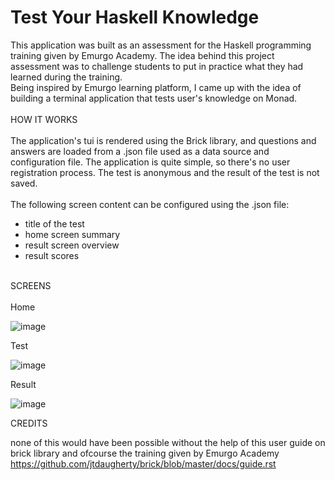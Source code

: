 # Test Your Haskell Knowledge

This application was built as an assessment for the Haskell programming training given by Emurgo Academy.
The idea behind this project assessment was to challenge students to put in practice what they had learned during the training.<br/>
Being inspired by Emurgo learning platform, I came up with the idea of building a terminal application that tests user's knowledge on Monad.<br/><br/>
HOW IT WORKS<br/><br/>
The application's tui is rendered using the Brick library, and questions and answers are loaded from a .json file used as a data source and configuration file.
The application is quite simple, so there's no user registration process. The test is anonymous and the result of the test is not saved.<br/><br/>
The following screen content can be configured using the .json file:<br/>
	<ul>
    <li>title of the test</li>
	  <li>home screen summary</li> 
	  <li>result screen overview</li>
    <li>result scores</li>
 </ul><br/>
SCREENS<br/><br/>
Home<br/>

![image](https://user-images.githubusercontent.com/108430505/223427518-1f3b6ad0-a142-4dd9-9801-b31e8286aa17.png)

Test<br/>

![image](https://user-images.githubusercontent.com/108430505/223427666-bbf3ed49-9d64-4cbf-a72b-ee0463d16552.png)

Result<br/>

![image](https://user-images.githubusercontent.com/108430505/223428397-fe66916f-d668-454f-90c1-3a12e064dfa6.png)

CREDITS<br/>

none of this would have been possible without the help of this user guide on brick library and ofcourse the training given by Emurgo Academy
https://github.com/jtdaugherty/brick/blob/master/docs/guide.rst


